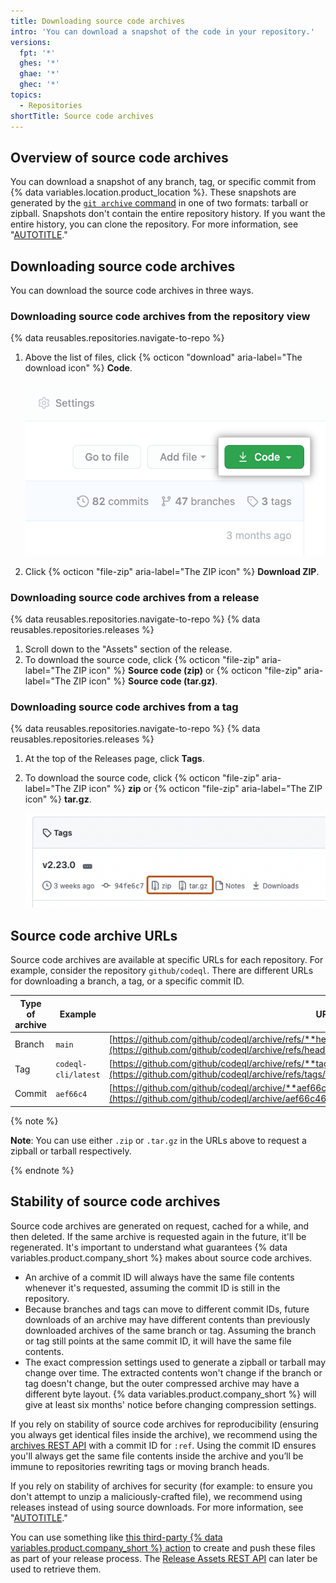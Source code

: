 ```yaml
---
title: Downloading source code archives
intro: 'You can download a snapshot of the code in your repository.'
versions:
  fpt: '*'
  ghes: '*'
  ghae: '*'
  ghec: '*'
topics:
  - Repositories
shortTitle: Source code archives
---
```

## Overview of source code archives

You can download a snapshot of any branch, tag, or specific commit from {% data variables.location.product_location %}. These snapshots are generated by the [`git archive` command](https://git-scm.com/docs/git-archive) in one of two formats: tarball or zipball. Snapshots don't contain the entire repository history. If you want the entire history, you can clone the repository. For more information, see "[AUTOTITLE](/repositories/creating-and-managing-repositories/cloning-a-repository)."

## Downloading source code archives

You can download the source code archives in three ways.

### Downloading source code archives from the repository view

{% data reusables.repositories.navigate-to-repo %}
1. Above the list of files, click {% octicon "download" aria-label="The download icon" %} **Code**.

   !["Code" button](/assets/images/help/repository/code-button.png)

1. Click {% octicon "file-zip" aria-label="The ZIP icon" %} **Download ZIP**.

### Downloading source code archives from a release

{% data reusables.repositories.navigate-to-repo %}
{% data reusables.repositories.releases %}
1. Scroll down to the "Assets" section of the release.
1. To download the source code, click {% octicon "file-zip" aria-label="The ZIP icon" %} **Source code (zip)** or {% octicon "file-zip" aria-label="The ZIP icon" %} **Source code (tar.gz)**.

### Downloading source code archives from a tag

{% data reusables.repositories.navigate-to-repo %}
{% data reusables.repositories.releases %}
1. At the top of the Releases page, click **Tags**.
1. To download the source code, click {% octicon "file-zip" aria-label="The ZIP icon" %} **zip** or {% octicon "file-zip" aria-label="The ZIP icon" %} **tar.gz**.

   ![Screenshot of the "Tags" page of a repository. The zip and tar.gz options are outlined in dark orange.](/assets/images/help/repository/tags-download-zip-targz.png)

## Source code archive URLs

Source code archives are available at specific URLs for each repository. For example, consider the repository `github/codeql`. There are different URLs for downloading a branch, a tag, or a specific commit ID.

| Type of archive | Example | URL     |
|-----------------|---------|---------|
| Branch          | `main`  | [https://github.com/github/codeql/archive/refs/**heads/main**.tar.gz](https://github.com/github/codeql/archive/refs/heads/main.tar.gz) |
| Tag             | `codeql-cli/latest` | [https://github.com/github/codeql/archive/refs/**tags/codeql-cli/latest**.zip](https://github.com/github/codeql/archive/refs/tags/codeql-cli/latest.zip)  |
| Commit          | `aef66c4` | [https://github.com/github/codeql/archive/**aef66c462abe817e33aad91d97aa782a1e2ad2c7**.zip](https://github.com/github/codeql/archive/aef66c462abe817e33aad91d97aa782a1e2ad2c7.zip) |

{% note %}

**Note**: You can use either `.zip` or `.tar.gz` in the URLs above to request a zipball or tarball respectively.

{% endnote %}

## Stability of source code archives

Source code archives are generated on request, cached for a while, and then deleted. If the same archive is requested again in the future, it'll be regenerated. It's important to understand what guarantees {% data variables.product.company_short %} makes about source code archives.

* An archive of a commit ID will always have the same file contents whenever it's requested, assuming the commit ID is still in the repository.
* Because branches and tags can move to different commit IDs, future downloads of an archive may have different contents than previously downloaded archives of the same branch or tag. Assuming the branch or tag still points at the same commit ID, it will have the same file contents.
* The exact compression settings used to generate a zipball or tarball may change over time. The extracted contents won't change if the branch or tag doesn't change, but the outer compressed archive may have a different byte layout. {% data variables.product.company_short %} will give at least six months' notice before changing compression settings.

If you rely on stability of source code archives for reproducibility (ensuring you always get identical files inside the archive), we recommend using the [archives REST API](/rest/repos/contents#download-a-repository-archive-tar) with a commit ID for `:ref`. Using the commit ID ensures you'll always get the same file contents inside the archive and you’ll be immune to repositories rewriting tags or moving branch heads.

If you rely on stability of archives for security (for example: to ensure you don't attempt to unzip a maliciously-crafted file), we recommend using releases instead of using source downloads. For more information, see "[AUTOTITLE](/repositories/releasing-projects-on-github/about-releases)."

You can use something like [this third-party {% data variables.product.company_short %} action](https://github.com/softprops/action-gh-release) to create and push these files as part of your release process. The [Release Assets REST API](/rest/releases/assets#get-a-release-asset) can later be used to retrieve them.
